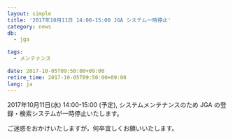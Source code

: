 ```yaml
---
layout: simple
title: '2017年10月11日 14:00-15:00 JGA システム一時停止'
category: news
db:
  - jga

tags:
  - メンテナンス

date: 2017-10-05T09:50:00+09:00
retire_time: 2017-10-05T09:50:00+09:00
lang: ja
---
```


<p>2017年10月11日(水) 14:00-15:00 (予定), システムメンテナンスのため JGA の登録・検索システムが一時停止いたします。</p>

<p>ご迷惑をおかけいたしますが，何卒宜しくお願いいたします。</p>
